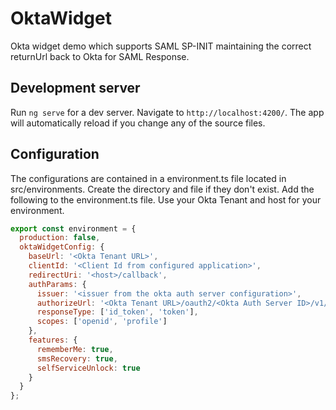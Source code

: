 # OktaWidget

Okta widget demo which supports SAML SP-INIT maintaining the correct returnUrl back to Okta for SAML Response.

## Development server

Run `ng serve` for a dev server. Navigate to `http://localhost:4200/`. The app will automatically reload if you change any of the source files.

## Configuration

The configurations are contained in a environment.ts file located in src/environments.  Create the directory and file if they don't exist.  Add the following to the environment.ts file.  Use your Okta Tenant and host for your environment.

```javascript
export const environment = {
  production: false,
  oktaWidgetConfig: {
    baseUrl: '<Okta Tenant URL>',
    clientId: '<Client Id from configured application>',
    redirectUri: '<host>/callback',
    authParams: {
      issuer: '<issuer from the okta auth server configuration>',
      authorizeUrl: '<Okta Tenant URL>/oauth2/<Okta Auth Server ID>/v1/authorize',
      responseType: ['id_token', 'token'],
      scopes: ['openid', 'profile']
    },
    features: {
      rememberMe: true,
      smsRecovery: true,
      selfServiceUnlock: true
    }
  }
};
```
